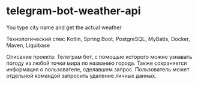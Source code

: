 # telegram-bot-weather-api
You type city name and get the actual weather 

Технологический стек: Kotlin, Spring Boot, PostgreSQL, MyBatis, Docker, Maven, Liquibase

Описание проекта:
Телеграм бот, с помощью которого можно узнавать погоду из любой точки мира по названию города. Также сохраняется информация о пользователе, сделавшем запрос. Пользователь может отдельной командой запросить удаление личных данных.
